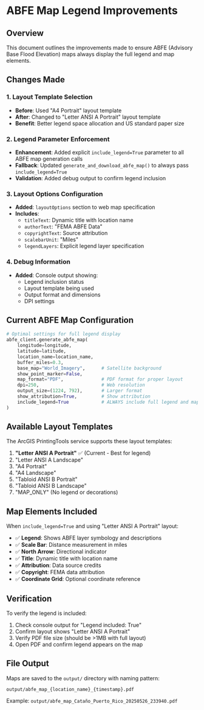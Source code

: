 # ABFE Map Legend Improvements

## Overview
This document outlines the improvements made to ensure ABFE (Advisory Base Flood Elevation) maps always display the full legend and map elements.

## Changes Made

### 1. Layout Template Selection
- **Before**: Used "A4 Portrait" layout template
- **After**: Changed to "Letter ANSI A Portrait" layout template
- **Benefit**: Better legend space allocation and US standard paper size

### 2. Legend Parameter Enforcement
- **Enhancement**: Added explicit `include_legend=True` parameter to all ABFE map generation calls
- **Fallback**: Updated `generate_and_download_abfe_map()` to always pass `include_legend=True`
- **Validation**: Added debug output to confirm legend inclusion

### 3. Layout Options Configuration
- **Added**: `layoutOptions` section to web map specification
- **Includes**:
  - `titleText`: Dynamic title with location name
  - `authorText`: "FEMA ABFE Data"
  - `copyrightText`: Source attribution
  - `scalebarUnit`: "Miles"
  - `legendLayers`: Explicit legend layer specification

### 4. Debug Information
- **Added**: Console output showing:
  - Legend inclusion status
  - Layout template being used
  - Output format and dimensions
  - DPI settings

## Current ABFE Map Configuration

```python
# Optimal settings for full legend display
abfe_client.generate_abfe_map(
    longitude=longitude,
    latitude=latitude,
    location_name=location_name,
    buffer_miles=0.3,
    base_map="World_Imagery",      # Satellite background
    show_point_marker=False,
    map_format="PDF",              # PDF format for proper layout
    dpi=250,                       # Web resolution
    output_size=(1224, 792),       # Larger format
    show_attribution=True,         # Show attribution
    include_legend=True            # ALWAYS include full legend and map elements
)
```

## Available Layout Templates

The ArcGIS PrintingTools service supports these layout templates:

1. **"Letter ANSI A Portrait"** ✅ (Current - Best for legend)
2. "Letter ANSI A Landscape"
3. "A4 Portrait"
4. "A4 Landscape"
5. "Tabloid ANSI B Portrait"
6. "Tabloid ANSI B Landscape"
7. "MAP_ONLY" (No legend or decorations)

## Map Elements Included

When `include_legend=True` and using "Letter ANSI A Portrait" layout:

- ✅ **Legend**: Shows ABFE layer symbology and descriptions
- ✅ **Scale Bar**: Distance measurement in miles
- ✅ **North Arrow**: Directional indicator
- ✅ **Title**: Dynamic title with location name
- ✅ **Attribution**: Data source credits
- ✅ **Copyright**: FEMA data attribution
- ✅ **Coordinate Grid**: Optional coordinate reference

## Verification

To verify the legend is included:

1. Check console output for "Legend included: True"
2. Confirm layout shows "Letter ANSI A Portrait"
3. Verify PDF file size (should be >1MB with full layout)
4. Open PDF and confirm legend appears on the map

## File Output

Maps are saved to the `output/` directory with naming pattern:
```
output/abfe_map_{location_name}_{timestamp}.pdf
```

Example: `output/abfe_map_Cataño_Puerto_Rico_20250526_233940.pdf` 